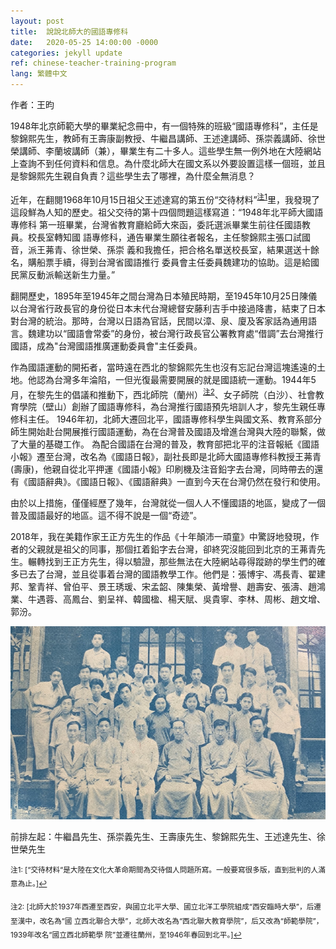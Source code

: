 ```yaml
---
layout: post
title:  說說北師大的國語專修科
date:   2020-05-25 14:00:00 -0000
categories: jekyll update
ref: chinese-teacher-training-program
lang: 繁體中文
---
```

作者：王昀

1948年北京師範大學的畢業紀念冊中，有一個特殊的班級“國語專修科”，主任是黎錦熙先生，教師有王壽康副教授、牛繼昌講師、王述達講師、孫崇義講師、徐世榮講師、李蘭坡講師（兼），畢業生有二十多人。這些學生無一例外地在大陸網站上查詢不到任何資料和信息。為什麼北師大在國文系以外要設置這樣一個班，並且是黎錦熙先生親自負責？這些學生去了哪裡，為什麼全無消息？

近年，在翻閱1968年10月15日祖父王述達寫的第五份“交待材料”<sup><a href="#fn1" id="ref1">注1</a></sup>里，我發現了
這段鮮為人知的歷史。祖父交待的第十四個問題這樣寫道：“1948年北平師大國語專修科
第一班畢業，台灣省教育廳給師大來函，委託選派畢業生前往任國語教員。校長室轉知國
語專修科，通告畢業生願往者報名，主任黎錦熙主張口試國音，派王茀青、徐世榮、孫崇
義和我擔任，把合格名單送校長室，結果選送十餘名，購船票手續，得到台灣省國語推行
委員會主任委員魏建功的協助。這是給國民黨反動派輸送新生力量。”

翻開歷史，1895年至1945年之間台灣為日本殖民時期，至1945年10月25日陳儀以台灣省行政長官的身份從日本末代台灣總督安藤利吉手中接過降書，結束了日本對台灣的統治。那時，台灣以日語為官話，民間以漳、泉、廈及客家話為通用語言。魏建功以“國語會常委”的身份，被台灣行政長官公署教育處“借調”去台灣推行國語，成為"台灣國語推廣運動委員會"主任委員。

作為國語運動的開拓者，當時遠在西北的黎錦熙先生也沒有忘記台灣這塊遙遠的土地。他認為台灣多年淪陷，一但光復最需要開展的就是國語統一運動。1944年5月，在黎先生的倡議和推動下，西北師院（蘭州）<sup><a href="#fn2" id="ref2">注2</a></sup>、女子師院（白沙）、社會教育學院（壁山）創辦了國語專修科，為台灣推行國語預先培訓人才，黎先生親任專修科主任。
1946年初，北師大遷回北平，國語專修科學生與國文系、教育系部分師生開始赴台開展推行國語運動，為在台灣普及國語及增進台灣與大陸的聯繫，做了大量的基礎工作。
為配合國語在台灣的普及，教育部把北平的注音報紙《國語小報》遷至台灣，改名為《國語日報》，副社長即是北師大國語專修科教授王茀青(壽康)，他親自從北平押運《國語小報》印刷機及注音鉛字去台灣，同時帶去的還有《國語辭典》。《國語日報》、《國語辭典》一直到今天在台灣仍然在發行和使用。

由於以上措施，僅僅經歷了幾年，台灣就從一個人人不懂國語的地區，變成了一個普及國語最好的地區。這不得不說是一個“奇迹”。

2018年，我在美籍作家王正方先生的作品《十年顛沛一頑童》中驚訝地發現，作者的父親就是祖父的同事，那個扛着鉛字去台灣，卻終究沒能回到北京的王茀青先生。輾轉找到王正方先生，得以驗證，那些無法在大陸網站尋得蹤跡的學生們的確多已去了台灣，並且從事着台灣的國語教學工作。他們是：張博宇、馮長青、翟建邦、鞏青祥、曾伯平、景王琇瑗、宋孟韶、陳集榮、黃增譽、趙壽安、張濤、趙鴻業、牛遇蓉、高鳳台、劉呈祥、韓國楹、楊天賦、吳貴寧、李林、周彬、趙文增、郭汾。

![image](/assets/imgs/chinese-teacher-training-program-graduation.png "1948年北平師範大學國語專修科畢業照。（圖片由作者提供)")

前排左起：牛繼昌先生、孫崇義先生、王壽康先生、黎錦熙先生、王述達先生、徐世榮先生



<sup id="fn1">注1: [“交待材料“是大陸在文化大革命期間為交待個人問題所寫。一般要寫很多版，直到批判的人滿意為止。]<a href="#ref1" title="Jump back to footnote 1 in the text.">↩</a></sup>

<sup id="fn2">注2: [北師大於1937年西遷至西安，與國立北平大學、國立北洋工學院組成“西安臨時大學”，后遷至漢中，改名為“國
立西北聯合大學”，北師大改名為“西北聯大教育學院”，后又改為“師範學院”，1939年改名“國立西北師範學
院”並遷往蘭州，至1946年春回到北平。]<a href="#ref2" title="Jump back to footnote 2 in the text.">↩</a></sup>

